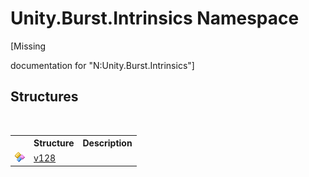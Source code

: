 # Unity.Burst.Intrinsics Namespace
 

\[Missing <summary> documentation for "N:Unity.Burst.Intrinsics"\]


## Structures
&nbsp;<table><tr><th></th><th>Structure</th><th>Description</th></tr><tr><td>![Public structure](media/pubstructure.gif "Public structure")</td><td><a href="23de2595-00a7-d8a7-bdbf-410653d23e93.md">v128</a></td><td /></tr></table>&nbsp;
